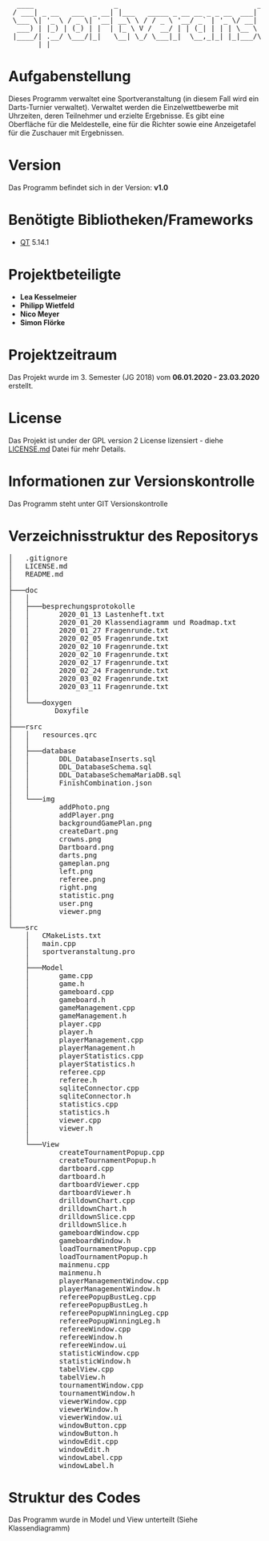 <pre>
  ____                   _                                 _        _ _                     
 / ___| _ __   ___  _ __| |___   _____ _ __ __ _ _ __  ___| |_ __ _| | |_ _   _ _ __   __ _ 
 \___ \| '_ \ / _ \| '__| __\ \ / / _ \ '__/ _` | '_ \/ __| __/ _` | | __| | | | '_ \ / _` |
  ___) | |_) | (_) | |  | |_ \ V /  __/ | | (_| | | | \__ \ || (_| | | |_| |_| | | | | (_| |
 |____/| .__/ \___/|_|   \__| \_/ \___|_|  \__,_|_| |_|___/\__\__,_|_|\__|\__,_|_| |_|\__, |
       |_|                                                                            |___/ 
</pre>       

# Aufgabenstellung

Dieses Programm verwaltet eine Sportveranstaltung (in diesem Fall wird ein Darts-Turnier verwaltet). 
Verwaltet werden die Einzelwettbewerbe mit Uhrzeiten, deren Teilnehmer und erzielte Ergebnisse. 
Es gibt eine Oberfläche für die Meldestelle, eine für die Richter sowie eine Anzeigetafel für die Zuschauer 
mit Ergebnissen.

# Version
Das Programm befindet sich in der Version: **v1.0**

# Benötigte Bibliotheken/Frameworks

* [QT](https://www.qt.io/) 5.14.1


# Projektbeteiligte

* **Lea Kesselmeier**
* **Philipp Wietfeld**
* **Nico Meyer**
* **Simon Flörke**

# Projektzeitraum
Das Projekt wurde im 3. Semester (JG 2018) vom **06.01.2020 - 23.03.2020** erstellt.

# License

Das Projekt ist under der GPL version 2 License lizensiert - diehe [LICENSE.md](LICENSE.md) Datei für mehr Details.

# Informationen zur Versionskontrolle

Das Programm steht unter GIT Versionskontrolle

# Verzeichnisstruktur des Repositorys

<pre>
│   .gitignore
│   LICENSE.md
│   README.md
│               
├───doc
│   │   
│   ├───besprechungsprotokolle
│   │       2020_01_13 Lastenheft.txt
│   │       2020_01_20 Klassendiagramm und Roadmap.txt
│   │       2020_01_27 Fragenrunde.txt
│   │       2020_02_05 Fragenrunde.txt
│   │       2020_02_10 Fragenrunde.txt
│   │       2020_02_10 Fragenrunde.txt
│   │       2020_02_17 Fragenrunde.txt
│   │       2020_02_24 Fragenrunde.txt
│   │       2020_03_02 Fragenrunde.txt
│   │       2020_03_11 Fragenrunde.txt
│   │       
│   └───doxygen
│          Doxyfile
│
├───rsrc
│   │   resources.qrc
│   │   
│   ├───database
│   │       DDL_DatabaseInserts.sql
│   │       DDL_DatabaseSchema.sql
│   │       DDL_DatabaseSchemaMariaDB.sql
│   │       FinishCombination.json
│   │       
│   └───img
│           addPhoto.png
│           addPlayer.png
│           backgroundGamePlan.png
│           createDart.png
│           crowns.png
│           Dartboard.png
│           darts.png
│           gameplan.png
│           left.png
│           referee.png
│           right.png
│           statistic.png
│           user.png
│           viewer.png
│           
└───src
    │   CMakeLists.txt
    │   main.cpp
    │   sportveranstaltung.pro
    │               
    ├───Model
    │       game.cpp
    │       game.h
    │       gameboard.cpp
    │       gameboard.h
    │       gameManagement.cpp
    │       gameManagement.h
    │       player.cpp
    │       player.h
    │       playerManagement.cpp
    │       playerManagement.h
    │       playerStatistics.cpp
    │       playerStatistics.h
    │       referee.cpp
    │       referee.h
    │       sqliteConnector.cpp
    │       sqliteConnector.h
    │       statistics.cpp
    │       statistics.h
    │       viewer.cpp
    │       viewer.h
    │       
    └───View
            createTournamentPopup.cpp
            createTournamentPopup.h
            dartboard.cpp
            dartboard.h
            dartboardViewer.cpp
            dartboardViewer.h
            drilldownChart.cpp
            drilldownChart.h
            drilldownSlice.cpp
            drilldownSlice.h
            gameboardWindow.cpp
            gameboardWindow.h
            loadTournamentPopup.cpp
            loadTournamentPopup.h
            mainmenu.cpp
            mainmenu.h
            playerManagementWindow.cpp
            playerManagementWindow.h
            refereePopupBustLeg.cpp
            refereePopupBustLeg.h
            refereePopupWinningLeg.cpp
            refereePopupWinningLeg.h
            refereeWindow.cpp
            refereeWindow.h
            refereeWindow.ui
            statisticWindow.cpp
            statisticWindow.h
            tabelView.cpp
            tabelView.h
            tournamentWindow.cpp
            tournamentWindow.h
            viewerWindow.cpp
            viewerWindow.h
            viewerWindow.ui
            windowButton.cpp
            windowButton.h
            windowEdit.cpp
            windowEdit.h
            windowLabel.cpp
            windowLabel.h
</pre>

# Struktur des Codes
Das Programm wurde in Model und View unterteilt (Siehe Klassendiagramm)
